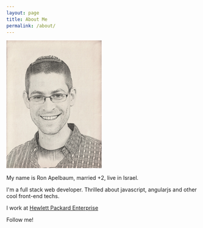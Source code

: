 ```yaml
---
layout: page
title: About Me
permalink: /about/
---
```


<img class=" size-medium wp-image-114 alignleft" src="/public/author/ronapelbaum.jpg" width="250"  />

My name is Ron Apelbaum, married +2, live in Israel.

I'm a full stack web developer. Thrilled about javascript, angularjs and other cool front-end techs.

I work at <a href="https://www.hpe.com/us/en/home.html" target="_blank">Hewlett Packard Enterprise</a>

Follow me!

